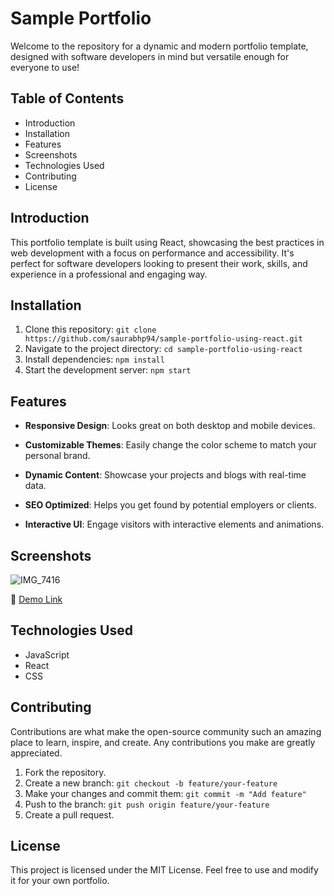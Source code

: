 # Sample Portfolio

Welcome to the repository for a dynamic and modern portfolio template, designed with software developers in mind but versatile enough for everyone to use!

## Table of Contents
- Introduction
- Installation
- Features
- Screenshots
- Technologies Used
- Contributing
- License

## Introduction
This portfolio template is built using React, showcasing the best practices in web development with a focus on performance and accessibility. It's perfect for software developers looking to present their work, skills, and experience in a professional and engaging way.

## Installation
1. Clone this repository: `git clone https://github.com/saurabhp94/sample-portfolio-using-react.git`
2. Navigate to the project directory: `cd sample-portfolio-using-react`
3. Install dependencies: `npm install`
4. Start the development server: `npm start`

## Features

- **Responsive Design**: Looks great on both desktop and mobile devices.

- **Customizable Themes**: Easily change the color scheme to match your personal brand.
- **Dynamic Content**: Showcase your projects and blogs with real-time data.
- **SEO Optimized**: Helps you get found by potential employers or clients.
- **Interactive UI**: Engage visitors with interactive elements and animations.

## Screenshots
![IMG_7416](https://github.com/saurabhp94/sample-portfolio-using-react/assets/166574015/eee852ab-5672-4a31-9f59-65ec47d8b7cc)

🔗 [Demo Link](https://saurabhp94.github.io/sample-portfolio-using-react/)

## Technologies Used
- JavaScript
- React
- CSS

## Contributing
Contributions are what make the open-source community such an amazing place to learn, inspire, and create. Any contributions you make are greatly appreciated.
1. Fork the repository.
2. Create a new branch: `git checkout -b feature/your-feature`
3. Make your changes and commit them: `git commit -m "Add feature"`
4. Push to the branch: `git push origin feature/your-feature`
5. Create a pull request.

## License
This project is licensed under the MIT License. Feel free to use and modify it for your own portfolio.
